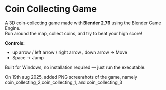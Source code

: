 # Coin Collecting Game

A 3D coin-collecting game made with **Blender 2.76** using the Blender Game Engine.  
Run around the map, collect coins, and try to beat your high score!  

**Controls:**  
- up arrow / left arrow / right arrow / down arrow → Move  
- Space → Jump

Built for Windows, no installation required — just run the executable.

On 19th aug 2025, added PNG screenshots of the game, namely coin_collecting_2,coin_collecting_1, and coin_collecting_3

